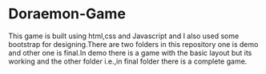 # Doraemon-Game
This game is built using html,css and Javascript and I also used some bootstrap for designing.There are two folders in this repository one is demo and other one is final.In demo there is a game with the basic layout but its working and the other folder i.e.,in final folder there is a complete game.
